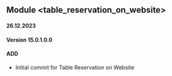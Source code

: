 ## Module <table_reservation_on_website>

####  26.12.2023
#### Version 15.0.1.0.0
#### ADD

- Initial commit for Table Reservation on Website
